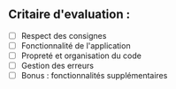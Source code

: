 ## Critaire d'evaluation :

- [ ] Respect des consignes
- [ ] Fonctionnalité de l'application
- [ ] Propreté et organisation du code
- [ ] Gestion des erreurs
- [ ] Bonus : fonctionnalités supplémentaires
